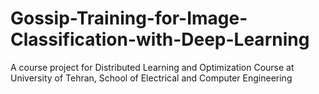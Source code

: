 # Gossip-Training-for-Image-Classification-with-Deep-Learning
A course project for Distributed Learning and Optimization Course at University of Tehran, School of Electrical and Computer Engineering
